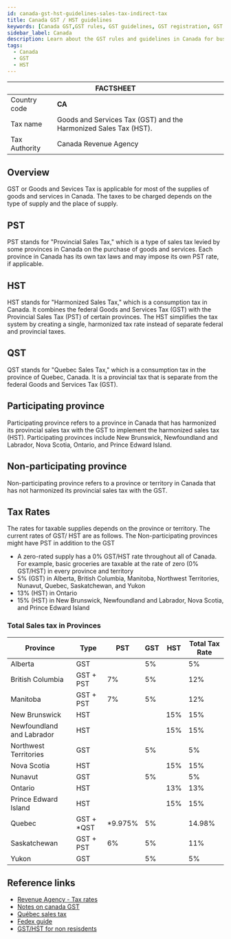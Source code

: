 ```yaml
---
id: canada-gst-hst-guidelines-sales-tax-indirect-tax
title: Canada GST / HST guidelines 
keywords: [Canada GST,GST rules, GST guidelines, GST registration, GST filing, Canada tax laws, GST compliance, GST for businesses, GST in Canada]
sidebar_label: Canada
description: Learn about the GST rules and guidelines in Canada for businesses with our comprehensive country guide. From registration to filing returns, our article covers everything you need to know to stay compliant with Canadian tax laws.
tags:
  - Canada
  - GST
  - HST
---
```


<table>
  <thead>
    <tr>
      <th colspan="2">FACTSHEET</th>
    </tr>
  </thead>
  <tbody>
    <tr>
      <td>Country code</td>
      <td><b>CA</b></td>
    </tr>
     <tr>
      <td>Tax name</td>
      <td>Goods and Services Tax (GST) and the Harmonized Sales Tax (HST).</td>
    </tr>
    <tr>
      <td>Tax Authority</td>
      <td>Canada Revenue Agency</td>
    </tr>
  </tbody>
</table>

## Overview 
GST or Goods and Sevices Tax is applicable for most of the supplies of goods and services in Canada. The taxes to be charged depends on the type of supply and the place of supply. 

## PST
PST stands for "Provincial Sales Tax," which is a type of sales tax levied by some provinces in Canada on the purchase of goods and services. Each province in Canada has its own tax laws and may impose its own PST rate, if applicable.

## HST
HST stands for "Harmonized Sales Tax," which is a consumption tax in Canada. It combines the federal Goods and Services Tax (GST) with the Provincial Sales Tax (PST) of certain provinces. The HST simplifies the tax system by creating a single, harmonized tax rate instead of separate federal and provincial taxes.

## QST
QST stands for "Quebec Sales Tax," which is a consumption tax in the province of Quebec, Canada. It is a provincial tax that is separate from the federal Goods and Services Tax (GST).

## Participating province
Participating province refers to a province in Canada that has harmonized its provincial sales tax with the GST to implement the harmonized sales tax (HST). Participating provinces include New Brunswick, Newfoundland and Labrador, Nova Scotia, Ontario, and Prince Edward Island.

## Non-participating province
Non-participating province refers to a province or territory in Canada that has not harmonized its provincial sales tax with the GST. 

## Tax Rates

The rates for taxable supplies depends on the province or territory. The current rates of GST/ HST are as follows. The Non-participating provinces might have PST in addition to the GST
* A zero-rated supply has a 0% GST/HST rate throughout all of Canada. For example, basic groceries are taxable at the rate of zero (0% GST/HST) in every province and territory
* 5% (GST) in Alberta, British Columbia, Manitoba, Northwest Territories, Nunavut, Quebec, Saskatchewan, and Yukon
* 13% (HST) in Ontario
* 15% (HST) in New Brunswick, Newfoundland and Labrador, Nova Scotia, and Prince Edward Island

### Total Sales tax in Provinces 
|Province|Type|PST|GST|HST|Total Tax Rate|
|--|--|--|--|--|--|
|Alberta|GST| |5%| |5%|
|British Columbia|GST + PST|7%|5%| |12%|
|Manitoba|GST + PST|7%|5%| |12%|
|New Brunswick|HST| | |15%|15%|
|Newfoundland and Labrador|HST| | |15%|15%|
|Northwest Territories|GST| |5%| |5%|
|Nova Scotia|HST| | |15%|15%|
|Nunavut|GST| |5%| |5%|
|Ontario|HST| | |13%|13%|
|Prince Edward Island|HST| | |15%|15%|
|Quebec|GST + *QST|*9.975%|5%| |14.98%|
|Saskatchewan|GST + PST|6%|5%| |11%|
|Yukon|GST| |5%| |5%|

## Reference links
* [Revenue Agency - Tax rates](https://www.canada.ca/en/revenue-agency/services/tax/businesses/topics/gst-hst-businesses/charge-collect-which-rate.html)
* [Notes on canada GST](https://taxbackinternational.com/country-vat-guides/canada-vat-gst-guide/)
* [Québec sales tax](https://www.revenuquebec.ca/en/businesses/consumption-taxes/gsthst-and-qst/)
* [Fedex guide](https://www.fedex.com/en-ca/news/canadian-sales-taxes.html)
* [GST/HST for non resisdents](https://www.canada.ca/en/revenue-agency/services/forms-publications/publications/rc4027/doing-business-canada-gst-hst-information-non-residents.html#definition)


